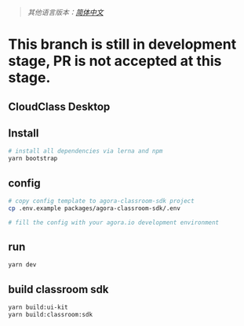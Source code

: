 > _其他语言版本：[简体中文](README.zh.md)_

# This branch is still in development stage, PR is not accepted at this stage.

## CloudClass Desktop

## Install

```bash
# install all dependencies via lerna and npm
yarn bootstrap
```

## config

```bash
# copy config template to agora-classroom-sdk project
cp .env.example packages/agora-classroom-sdk/.env

# fill the config with your agora.io development environment
```

## run

```bash
yarn dev
```

## build classroom sdk

```bash
yarn build:ui-kit
yarn build:classroom:sdk
```
